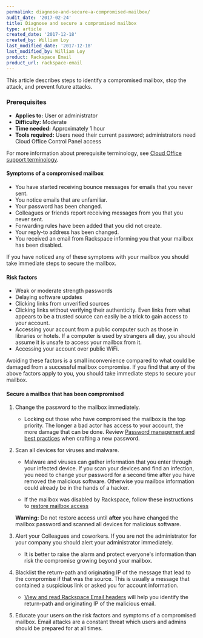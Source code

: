 ```yaml
---
permalink: diagnose-and-secure-a-compromised-mailbox/
audit_date: '2017-02-24'
title: Diagnose and secure a compromised mailbox
type: article
created_date: '2017-12-18'
created_by: William Loy
last_modified_date: '2017-12-18'
last_modified_by: William Loy
product: Rackspace Email
product_url: rackspace-email
---
```


This article describes steps to identify a compromised mailbox, stop the attack, and prevent future attacks.

### Prerequisites

- **Applies to:** User or administrator
- **Difficulty:** Moderate
- **Time needed:** Approximately 1 hour
- **Tools required:**  Users need their current password; administrators need Cloud Office Control Panel access

For more information about prerequisite terminology, see [Cloud Office support terminology](/how-to/cloud-office-support-terminology/).


#### Symptoms of a compromised mailbox

- You have started receiving bounce messages for emails that you never sent.
- You notice emails that are unfamiliar.
- Your password has been changed.
- Colleagues or friends report receiving messages from you that you never sent.   
- Forwarding rules have been added that you did not create.
- Your reply-to address has been changed.
- You received an email from Rackspace informing you that your mailbox has been disabled.

If you have noticed any of these symptoms with your mailbox you should take immediate steps to secure the mailbox.

#### Risk factors

- Weak or moderate strength passwords
- Delaying software updates
- Clicking links from unverified sources
- Clicking links without verifying their authenticity. Even links from what appears to be a trusted source can easily be a trick to gain access to    your account.
- Accessing your account from a public computer such as those in libraries or hotels. If a computer is used by strangers all day, you should assume it is unsafe to access your mailbox from it.
- Accessing your account over public WiFi.

Avoiding these factors is a small inconvenience compared to what could be damaged from a successful mailbox compromise. If you find that any of the above factors apply to you, you should take immediate steps to secure your mailbox.


#### Secure a mailbox that has been compromised

1. Change the password to the mailbox immediately.

    - Locking out those who have compromised the mailbox is the top priority. The longer a bad actor has access to your account, the more damage that can be done. Review [Password management and best practices](/how-to/password-management-and-best-practices/#password-best-practices) when crafting a new password.

2. Scan all devices for viruses and malware.

    - Malware and viruses can gather information that you enter through your infected device. If you scan your devices and find an infection, you need to change your password for a second time after you have removed the malicious software. Otherwise you mailbox information could already be in the hands of a hacker.

    - If the mailbox was disabled by Rackspace, follow these instructions to [restore mailbox access](/how-to/block-mailbox-access/#restore-mailbox-access)

    **Warning:** Do not restore access until **after** you have changed the mailbox password and scanned all devices for malicious software.

3. Alert your Colleagues and coworkers. If you are not the administrator for your company you should alert your administrator immediately.

    - It is better to raise the alarm and protect everyone's information than risk the compromise growing beyond your mailbox.

4. Blacklist the return-path and originating IP of the message that lead to the compromise if that was the source. This is usually a message that contained a suspicious link or asked you for account information.

    - [View and read Rackspace Email headers](/how-to/view-and-read-rackspace-email-headers) will help you identify the return-path and originating IP of the malicious email.

5. Educate your users on the risk factors and symptoms of a compromised mailbox. Email attacks are a constant threat which users and admins should be prepared for at all times.
